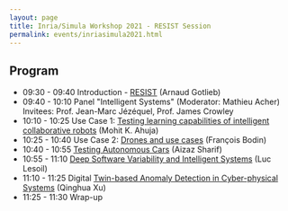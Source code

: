 ```yaml
---
layout: page
title: Inria/Simula Workshop 2021 - RESIST Session
permalink: events/inriasimula2021.html
---
```


## Program

- 09:30 - 09:40 Introduction - [RESIST](20210316_Session_Intel_Sys_1_Arnaud_Gotlieb.pdf) (Arnaud Gotlieb)
- 09:40 - 10:10 Panel "Intelligent Systems" (Moderator: Mathieu Acher) 
                Invitees: Prof. Jean-Marc Jézéquel, Prof. James Crowley
- 10:10 - 10:25 Use Case 1: [Testing learning capabilities of intelligent collaborative robots](20210316_Session_Intel_Sys_2_Mohit_Ahuja.pdf) (Mohit K. Ahuja)
- 10:25 - 10:40 Use Case 2: [Drones and use cases](20210316_Session_Intel_Sys_3_Francois_Bodin) (François Bodin)
- 10:40 - 10:55 [Testing Autonomous Cars](20210316_Session_Intel_Sys_4_Aizaz_Sharif) (Aizaz Sharif)
- 10:55 - 11:10 [Deep Software Variability and Intelligent Systems](20210316_Session_Intel_Sys_5_Luc_Lesoil) (Luc Lesoil) 
- 11:10 - 11:25 Digital [Twin-based Anomaly Detection in Cyber-physical Systems](20210316_Session_Intel_Sys_6_Qinghua_Xu) (Qinghua Xu) 
- 11:25 - 11:30 Wrap-up
